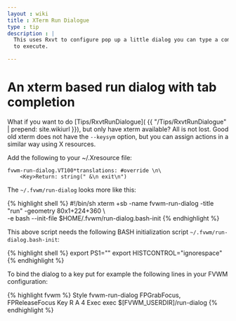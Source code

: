 ```yaml
---
layout : wiki
title : XTerm Run Dialogue
type : tip
description : |
  This uses Rxvt to configure pop up a little dialog you can type a command
  to execute.

---
```



# An xterm based run dialog with tab completion 

What if you want to do [Tips/RxvtRunDialogue](
{{ "/Tips/RxvtRunDialogue" | prepend: site.wikiurl }}), but only have xterm
available?  All is not lost.  Good old xterm does not have the
``--keysym`` option, but you can assign actions in a similar way using X
resources.

Add the following to your ~/.Xresource file:

    fvwm-run-dialog.VT100*translations: #override \n\
        <Key>Return: string(" &\n exit\n")

The ``~/.fvwm/run-dialog`` looks more like this:

{% highlight shell %}
#!/bin/sh
xterm +sb -name fvwm-run-dialog -title "run" -geometry 80x1+224+360 \  
-e bash --init-file $HOME/.fvwm/run-dialog.bash-init
{% endhighlight %}

This above script needs the following BASH initialization script
``~/.fvwm/run-dialog.bash-init``:

{% highlight shell %}
export PS1=""
export HISTCONTROL="ignorespace"
{% endhighlight %}

To bind the dialog to a key put for example the following lines in your
FVWM configuration:

{% highlight fvwm %}
Style fvwm-run-dialog FPGrabFocus, FPReleaseFocus
Key R A 4 Exec exec $[FVWM_USERDIR]/run-dialog
{% endhighlight %}
